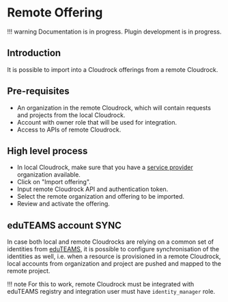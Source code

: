 # Remote Offering

!!! warning
    Documentation is in progress. Plugin development is in progress.

## Introduction

It is possible to import into a Cloudrock offerings from a remote Cloudrock.

## Pre-requisites

- An organization in the remote Cloudrock, which will contain requests and projects from the local Cloudrock.
- Account with owner role that will be used for integration.
- Access to APIs of remote Cloudrock.

## High level process

- In local Cloudrock, make sure that you have a [service provider](adding-an-offering.md) organization available.
- Click on "Import offering".
- Input remote Cloudrock API and authentication token.
- Select the remote organization and offering to be imported.
- Review and activate the offering.

## eduTEAMS account SYNC

In case both local and remote Cloudrocks are relying on a common set of identities
from [eduTEAMS](../identities/eduTEAMS.md), it is possible to configure synchronisation of the identities as well,
i.e. when a resource is provisioned in a remote Cloudrock, local accounts from organization and project are pushed and
mapped to the remote project.

!!! note
    For this to work, remote Cloudrock must be integrated with eduTEAMS registry and integration user must have
    `identity_manager` role.
